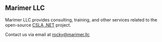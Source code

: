 ## Marimer LLC

Marimer LLC provides consulting, training, and other services related to the open-source [CSLA .NET](https://cslanet.com) project.

Contact us via email at rocky@marimer.llc
